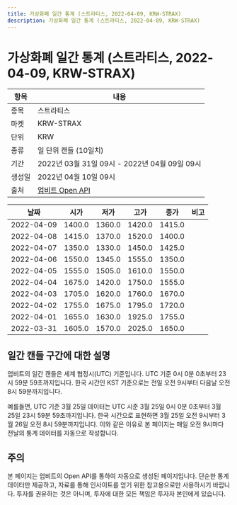 ```yaml
---
title: 가상화폐 일간 통계 (스트라티스, 2022-04-09, KRW-STRAX)
description: 가상화폐 일간 통계 (스트라티스, 2022-04-09, KRW-STRAX)
---
```



가상화폐 일간 통계 (스트라티스, 2022-04-09, KRW-STRAX)
===

|항목|내용|
|--|--|
|종목|스트라티스|
|마켓|KRW-STRAX|
|단위|KRW|
|종류|일 단위 캔들 (10일치)|
|기간|2022년 03월 31일 09시 - 2022년 04월 09일 09시|
|생성일|2022년 04월 10일 09시|
|출처|[업비트 Open API](https://docs.upbit.com)|


|날짜|시가|저가|고가|종가|비고|
|--|--|--|--|--|--|
|2022-04-09|1400.0|1360.0|1420.0|1415.0|    |
|2022-04-08|1415.0|1370.0|1520.0|1400.0|    |
|2022-04-07|1350.0|1330.0|1450.0|1425.0|    |
|2022-04-06|1550.0|1345.0|1555.0|1350.0|    |
|2022-04-05|1555.0|1505.0|1610.0|1550.0|    |
|2022-04-04|1675.0|1420.0|1750.0|1555.0|    |
|2022-04-03|1705.0|1620.0|1760.0|1670.0|    |
|2022-04-02|1755.0|1675.0|1795.0|1720.0|    |
|2022-04-01|1655.0|1630.0|1925.0|1755.0|    |
|2022-03-31|1605.0|1570.0|2025.0|1650.0|    |


일간 캔들 구간에 대한 설명
---


업비트의 일간 캔들은 세계 협정시(UTC) 기준입니다. 
UTC 기준 0시 0분 0초부터 23시 59분 59초까지입니다. 
한국 시간인 KST 기준으로는 전일 오전 9시부터 다음날 오전 8시 59분까지입니다. 


예를들면, UTC 기준 3월 25일 데이터는 UTC 시준 3월 25일 0시 0분 0초부터 3월 25일 23시 59분 59초까지입니다. 
한국 시간으로 표현하면 3월 25일 오전 9시부터 3월 26일 오전 8시 59분까지입니다. 
이와 같은 이유로 본 페이지는 매일 오전 9시마다 전날의 통계 데이터를 자동으로 작성합니다. 


주의
---


본 페이지는 업비트의 Open API를 통하여 자동으로 생성된 페이지입니다. 
단순한 통계 데이터만 제공하고, 자료를 통해 인사이트를 얻기 위한 참고용으로만 사용하시기 바랍니다. 
투자를 권유하는 것은 아니며, 투자에 대한 모든 책임은 투자자 본인에게 있습니다. 
